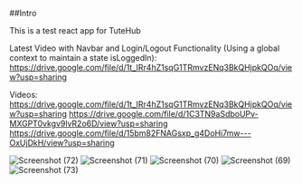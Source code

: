 ##Intro

This is a test react app for TuteHub

Latest Video with Navbar and Login/Logout Functionality (Using a global context to maintain a state isLoggedIn):
https://drive.google.com/file/d/1t_IRr4hZ1sqG1TRmvzENq3BkQHjpkQOq/view?usp=sharing

Videos:
https://drive.google.com/file/d/1t_IRr4hZ1sqG1TRmvzENq3BkQHjpkQOq/view?usp=sharing
https://drive.google.com/file/d/1C3TN9aSdboUPv-MXGPT0vkgv9lvR2o6D/view?usp=sharing
https://drive.google.com/file/d/15bm82FNAGsxp_g4DoHi7mw---OxUjDkH/view?usp=sharing

![Screenshot (72)](https://github.com/blacklantern047/TutehubReactTestApp/assets/16722175/24b378a7-7561-4050-a088-2082a025b5d5)
![Screenshot (71)](https://github.com/blacklantern047/TutehubReactTestApp/assets/16722175/f3acfd69-a915-4709-8976-63e15e5c19cd)
![Screenshot (70)](https://github.com/blacklantern047/TutehubReactTestApp/assets/16722175/c2c9d97f-b121-4f01-b860-3fd8d1ef7750)
![Screenshot (69)](https://github.com/blacklantern047/TutehubReactTestApp/assets/16722175/dd96693c-29fc-4074-8ba8-eb1dfe0997f0)
![Screenshot (73)](https://github.com/blacklantern047/TutehubReactTestApp/assets/16722175/46852ae1-2deb-4a7f-b8a7-f19825b43b8e)
